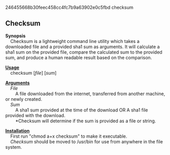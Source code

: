 246455668b30feec458cc4fc7b9a63902e0c5fbd  checksum

<h2>Checksum</h2>

<b>Synopsis</b>
    <br>
&nbsp;&nbsp;&nbsp;&nbsp;Checksum is a lightweight command line utility which takes a downloaded file and a provided sha1 sum as arguments. It will calculate a sha1 sum on the provided file, compare the calculated sum to the provided sum, and produce a human readable result based on the comparison.

<u><b>Usage</b></u>
    <br>
    &nbsp;&nbsp;&nbsp;&nbsp;checksum [<i>file</i>] [<i>sum</i>]


<u><b>Arguments</b></u>
    <br>
    &nbsp;&nbsp;&nbsp;&nbsp;<i>File</i>
    <br>
    &nbsp;&nbsp;&nbsp;&nbsp;&nbsp;&nbsp;&nbsp;&nbsp;A file downloaded from the internet, transferred from another machine, or newly created.
    <br>
    &nbsp;&nbsp;&nbsp;&nbsp;<i>Sum</i>
    <br>
    &nbsp;&nbsp;&nbsp;&nbsp;&nbsp;&nbsp;&nbsp;&nbsp;A sha1 sum provided at the time of the download OR A sha1 file provided with the download.
    <br>
    &nbsp;&nbsp;&nbsp;&nbsp;&nbsp;&nbsp;&nbsp;&nbsp;*Checksum will determine if the sum is provided as a file or string.

<u><b>Installation</b></u>
<br>
&nbsp;&nbsp;&nbsp;&nbsp;First run "chmod a+x checksum" to make it executable.
<br>
&nbsp;&nbsp;&nbsp;&nbsp;<i>Checksum</i> should be moved to /usr/bin for use from anywhere in the file system.
